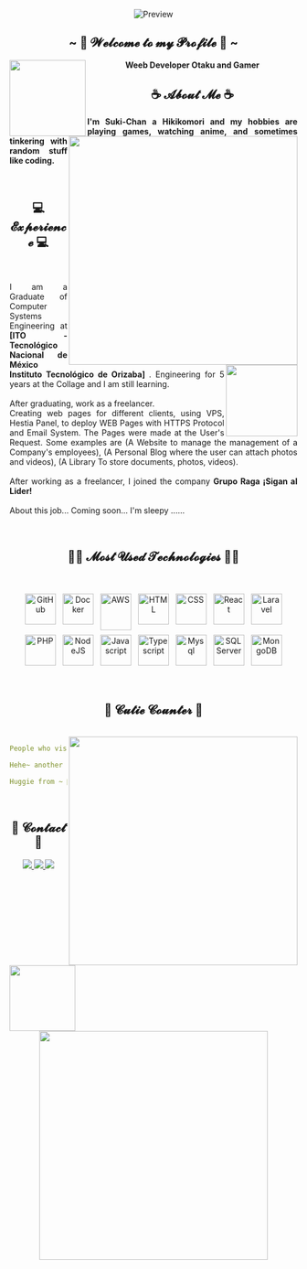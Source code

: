 <div align="center">
  
<!-- ![](https://typograssy.deno.dev/api?text=Suki-Chan!&l0=none&bg=none&frame=none&speed=100&comment=) -->

![Preview](https://media.discordapp.net/attachments/620099038414635030/1154157370545545377/FD.png)

</div>
 
<h2 align="center">~ 💖 𝓦𝓮𝓵𝓬𝓸𝓶𝓮 𝓽𝓸 𝓶𝔂 𝓟𝓻𝓸𝓯𝓲𝓵𝓮 💖 ~</h2>
<a href="https://github.com/lSukiChanl"><img align="left" width="133" src="https://cdn.discordapp.com/attachments/620099038414635030/1153727760414539848/MinionD.png"></a>
<a href="https://discord.com/users/317527070576214018"><img align="right" width="400" src="https://lanyard.kyrie25.me/api/317527070576214018?imgStyle=square&gradient=e9d6d5-e9d6d5-f3b1b4-ffffff&bg=0d1117"></a>

<p align="center"> <b> Weeb Developer Otaku and Gamer </b> </p>

<h2 align="center">☕ 𝓐𝓫𝓸𝓾𝓽 𝓜𝓮 ☕</h2>
<p align="justify"> <b> I'm Suki-Chan a Hikikomori and my hobbies are playing games, watching anime, and sometimes tinkering with random stuff like coding. </b> </p>

<br>
<h2 align="center">💻 𝓔𝔁𝓹𝓮𝓻𝓲𝓮𝓷𝓬𝓮 💻</h2>
<br>
<a href="https://github.com/lSukiChanl"><img align="right" width="125" src="https://media.discordapp.net/attachments/620099038414635030/1153723538151313459/dd.png"></a>
<p align="justify"> 
I am a Graduate of Computer Systems Engineering at <b> [ITO - Tecnológico Nacional de México Instituto Tecnológico de Orizaba] </b>. Engineering for 5 years at the Collage and I am still learning.
<br><br>
After graduating, work as a freelancer.
<br>
Creating web pages for different clients, using VPS, Hestia Panel, to deploy WEB Pages with HTTPS Protocol and Email System. The Pages were made at the User's Request. Some examples are (A Website to manage the management of a Company's employees), (A Personal Blog where the user can attach photos and videos), (A Library To store documents, photos, videos).
<br><br>
After working as a freelancer, I joined the company <b> Grupo Raga ¡Sigan al Lider!</b>
<br><br>
About this job... Coming soon... I'm sleepy ......
</p>

<br>
<h2 align="center">🧑‍💻 𝓜𝓸𝓼𝓽 𝓤𝓼𝓮𝓭 𝓣𝓮𝓬𝓱𝓷𝓸𝓵𝓸𝓰𝓲𝓮𝓼 🧑‍💻</h2>
<br>
<p align="center">
	<img src="https://cdn.jsdelivr.net/gh/devicons/devicon/icons/git/git-original.svg" alt="GitHub" width="54" height5464" style="vertical-align:top; margin:4px;">
	<img src="https://cdn.jsdelivr.net/gh/devicons/devicon/icons/docker/docker-plain.svg" alt="Docker" width="54" height="54" style="vertical-align:top; margin:4px;">
	<img src="https://cdn.jsdelivr.net/gh/devicons/devicon/icons/amazonwebservices/amazonwebservices-original.svg" alt="AWS" width="54" height="64" style="vertical-align:top; margin:4px;">
	<img src="https://cdn.jsdelivr.net/gh/devicons/devicon/icons/html5/html5-plain.svg" alt="HTML" width="54" height="54" style="vertical-align:top; margin:4px;">
  	<img src="https://cdn.jsdelivr.net/gh/devicons/devicon/icons/css3/css3-plain.svg" alt="CSS" width="54" height="54" style="vertical-align:top; margin:4px;">
	<img src="https://cdn.jsdelivr.net/gh/devicons/devicon/icons/react/react-original.svg" alt="React" width="54" height="54" style="vertical-align:top; margin:4px;">
	<img src="https://cdn.jsdelivr.net/gh/devicons/devicon/icons/laravel/laravel-plain.svg" alt="Laravel" width="54" height="54" style="vertical-align:top; margin:4px;">
	<img src="https://cdn.jsdelivr.net/gh/devicons/devicon/icons/php/php-plain.svg" alt="PHP" width="54" height="54" style="vertical-align:top; margin:4px;">
	<img src="https://cdn.jsdelivr.net/gh/devicons/devicon/icons/nodejs/nodejs-original.svg" alt="NodeJS" width="54" height="54" style="vertical-align:top; margin:4px;">
	<img src="https://cdn.jsdelivr.net/gh/devicons/devicon/icons/javascript/javascript-plain.svg" alt="Javascript" width="54" height="54" style="vertical-align:top; margin:4px;">
	<img src="https://cdn.jsdelivr.net/gh/devicons/devicon/icons/typescript/typescript-plain.svg" alt="Typescript" width="54" height="54" style="vertical-align:top; margin:4px;">
	<img src="https://cdn.jsdelivr.net/gh/devicons/devicon/icons/mysql/mysql-plain.svg" alt="Mysql" width="54" height="54" style="vertical-align:top; margin:4px;">
	<img src="https://cdn.jsdelivr.net/gh/devicons/devicon/icons/microsoftsqlserver/microsoftsqlserver-plain.svg" alt="SQLServer" width="54" height="54" style="vertical-align:top; margin:4px;">
	<img src="https://cdn.jsdelivr.net/gh/devicons/devicon/icons/mongodb/mongodb-plain.svg" alt="MongoDB" width="54" height="54" style="vertical-align:top; margin:4px;">
</p>
<br>

<h2 align="center">🧋 𝓒𝓾𝓽𝓲𝓮 𝓒𝓸𝓾𝓷𝓽𝓮𝓻 🧋</h2>
<br>
<a href="https://discord.com/users/738748102311280681"><img align="right" width=400 src="https://moe-counter.glitch.me/get/@lSukiChanl?theme=rule34"></a>
<a href="https://github.com/lSukiChanl"><img align="left" width="115" src="https://media.discordapp.net/attachments/620099038414635030/1153734387058360512/H.png"></a>

```yaml
People who visit my profile.

Hehe~ another cutie has been caught.

Huggie from ~ 💜 Suki-Chan 💜.
```

<br>
<h2 align="center">💬 𝓒𝓸𝓷𝓽𝓪𝓬𝓽 💬</h2>
<p align="center"> 

<div align="center">
  <a href="https://www.linkedin.com/in/cristian-mendez-galicia-45b0741bb/">
  <img src="https://img.shields.io/badge/LinkedIn-0077B5?style=for-the-badge&logo=linkedin&logoColor=white" target="_blank" rel="noopener noreferrer">
  </a>
  <a href="https://github.com/lSukiChanl">
  <img src="https://img.shields.io/badge/-GitHub-181717?style=for-the-badge&logo=GitHub&logoColor=white'" target="_blank" rel="noopener noreferrer">
  </a>
  <a href="https://discord.com/users/738748102311280681" >
  <img src="https://img.shields.io/badge/Discord-7289DA?style=for-the-badge&logo=discord&logoColor=white" target="_blank" rel="noopener noreferrer">
  </a>
  <br>
  <img src=https://cdn.discordapp.com/attachments/1071301618844303420/1154160732741578782/MenGi.gif width="400" height="auto">
</div>

</p>
